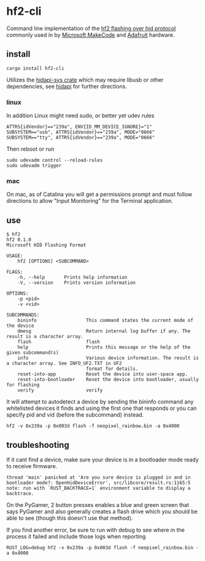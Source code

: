 # hf2-cli
Command line implementation of the [hf2 flashing over hid protocol](https://github.com/jacobrosenthal/hf2-rs/tree/master/hf2) commonly used in by [Microsoft MakeCode](https://www.microsoft.com/en-us/makecode) and [Adafruit](https://www.adafruit.com) hardware.

## install
`cargo install hf2-cli`

Utilizes the [hidapi-sys crate](https://crates.io/crates/hidapi) which may require libusb or other dependencies, see [hidapi](https://github.com/libusb/hidapi#linux) for further directions.

### linux
In addition Linux might need sudo, or better yet udev rules
```
ATTRS{idVendor}=="239a", ENV{ID_MM_DEVICE_IGNORE}="1"
SUBSYSTEM=="usb", ATTRS{idVendor}=="239a", MODE="0666"
SUBSYSTEM=="tty", ATTRS{idVendor}=="239a", MODE="0666"
```
Then reboot or run
```
sudo udevadm control --reload-rules
sudo udevadm trigger
```

### mac

On mac, as of Catalina you will get a permissions prompt and must follow directions to allow "Input Monitoring" for the Terminal application. 

## use
```
$ hf2
hf2 0.1.0
Microsoft HID Flashing Format

USAGE:
    hf2 [OPTIONS] <SUBCOMMAND>

FLAGS:
    -h, --help       Prints help information
    -V, --version    Prints version information

OPTIONS:
    -p <pid>        
    -v <vid>        

SUBCOMMANDS:
    bininfo                  This command states the current mode of the device
    dmesg                    Return internal log buffer if any. The result is a character array.
    flash                    flash
    help                     Prints this message or the help of the given subcommand(s)
    info                     Various device information. The result is a character array. See INFO_UF2.TXT in UF2
                             format for details.
    reset-into-app           Reset the device into user-space app.
    reset-into-bootloader    Reset the device into bootloader, usually for flashing
    verify                   verify
```
It will attempt to autodetect a device by sending the bininfo command any whitelisted devices it finds and using the first one that responds or you can specify pid and vid (before the subcommand) instead.
```
hf2 -v 0x239a -p 0x003d flash -f neopixel_rainbow.bin -a 0x4000
```

## troubleshooting

If it cant find a device, make sure your device is in a bootloader mode ready to receive firmware.
```
thread 'main' panicked at 'Are you sure device is plugged in and in bootloader mode?: OpenHidDeviceError', src/libcore/result.rs:1165:5
note: run with `RUST_BACKTRACE=1` environment variable to display a backtrace.
```
On the PyGamer, 2 button presses enables a blue and green screen that says PyGamer and also generally creates a flash drive which you should be able to see (though this doesn't use that method).

If you find another error, be sure to run with debug to see where in the process it failed and include those logs when reporting
```
RUST_LOG=debug hf2 -v 0x239a -p 0x003d flash -f neopixel_rainbow.bin -a 0x4000
```
